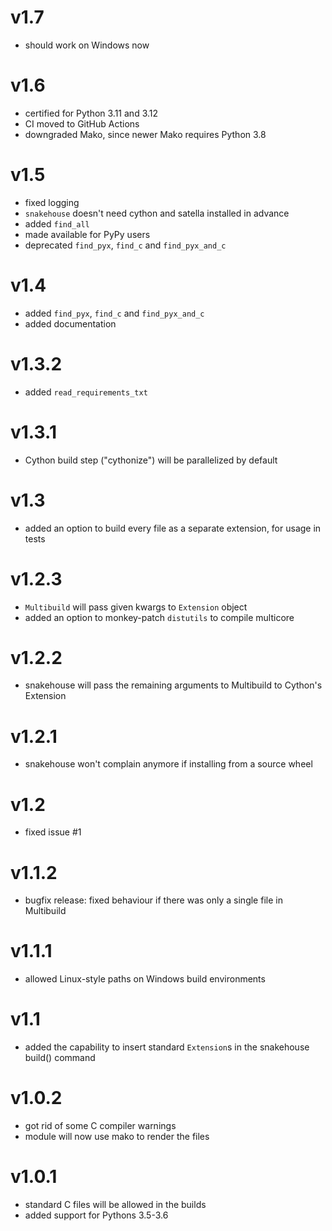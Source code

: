 # v1.7

* should work on Windows now

# v1.6

* certified for Python 3.11 and 3.12
* CI moved to GitHub Actions
* downgraded Mako, since newer Mako requires Python 3.8

# v1.5

* fixed logging
* `snakehouse` doesn't need cython and satella installed in advance
* added `find_all`
* made available for PyPy users
* deprecated `find_pyx`, `find_c` and `find_pyx_and_c`

# v1.4

* added `find_pyx`, `find_c` and `find_pyx_and_c`
* added documentation

# v1.3.2

* added `read_requirements_txt`

# v1.3.1

* Cython build step ("cythonize") will be parallelized by default

# v1.3

* added an option to build every file as a separate extension, for
  usage in tests

# v1.2.3

* `Multibuild` will pass given kwargs to `Extension` object
* added an option to monkey-patch `distutils` to compile multicore

# v1.2.2

* snakehouse will pass the remaining arguments to Multibuild to Cython's Extension

# v1.2.1

* snakehouse won't complain anymore if installing 
  from a source wheel

# v1.2

* fixed issue #1

# v1.1.2

* bugfix release: fixed behaviour if there was only
  a single file in Multibuild

# v1.1.1

* allowed Linux-style paths on Windows build environments

# v1.1

* added the capability to insert standard `Extension`s
  in the snakehouse build() command

# v1.0.2

* got rid of some C compiler warnings
* module will now use mako to render the files

# v1.0.1

* standard C files will be allowed in the builds
* added support for Pythons 3.5-3.6
